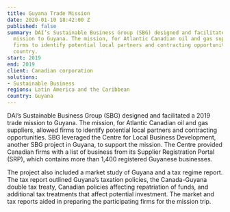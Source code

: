 ```yaml
---
title: Guyana Trade Mission
date: 2020-01-10 18:42:00 Z
published: false
summary: DAI’s Sustainable Business Group (SBG) designed and facilitated a 2019 trade
  mission to Guyana. The mission, for Atlantic Canadian oil and gas suppliers, allowed
  firms to identify potential local partners and contracting opportunities in the
  country.
start: 2019
end: 2019
client: Canadian corporation
solutions:
- Sustainable Business
regions: Latin America and the Caribbean
country: Guyana
---
```


DAI’s Sustainable Business Group (SBG) designed and facilitated a 2019 trade mission to Guyana. The mission, for Atlantic Canadian oil and gas suppliers, allowed firms to identify potential local partners and contracting opportunities. SBG leveraged the Centre for Local Business Development, another SBG project in Guyana, to support the mission. The Centre provided Canadian firms with a list of business from its Supplier Registration Portal (SRP), which contains more than 1,400 registered Guyanese businesses. 

The project also included a market study of Guyana and a tax regime report. The tax report outlined Guyana’s taxation policies, the Canada-Guyana double tax treaty, Canadian policies affecting repatriation of funds, and additional tax treatments that affect potential investment. The market and tax reports aided in preparing the participating firms for the mission trip.